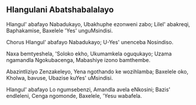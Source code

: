 ## Hlangulani Abatshabalalayo

Hlangul' abafayo Nabadukayo,
Ubakhuphe ezonweni zabo;
Lilel' abakreqi, Baphakamise,
Baxelele 'Yes' unguMsindisi.

Chorus
Hlangul' abafayo Nabadukayo;
U-Yes' unenceba Nosindiso.

Naxa bemtyeshela, 'Soloko ekho,
Ukumamkela oguqukayo;
Uzama ngamandla Ngokubacenga,
Mabashiye izono bamthembe.

Abazintliziyo Zenzakeleyo,
Yena ngothando ke wozihlamba;
Baxelele oko, Kholwa, bavuse,
Ubazise kuYes' uMsindisi.

Hlangul' abafayo Lo ngumsebenzi,
Amandla avela eNkosini;
Bazis' endleleni, Cenga ngomonde,
Baxelele, 'Yesu wabafela.

